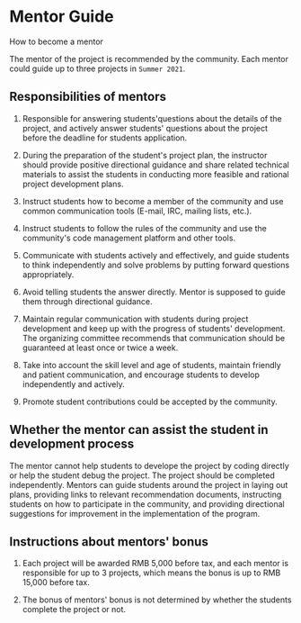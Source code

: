 # Mentor Guide

How to become a mentor

The mentor of the project is recommended by the community. Each mentor could guide up to three projects in `Summer 2021`.

## Responsibilities of mentors

1. Responsible for answering students'questions about the details of the project, and actively answer students' questions about the project before the deadline for students application.

2. During the preparation of the student's project plan, the instructor should provide positive directional guidance and share related technical materials to assist the students in conducting more feasible and rational project development plans.

3. Instruct students how to become a member of the community and use common communication tools (E-mail, IRC, mailing lists, etc.).

4. Instruct students to follow the rules of the community and use the community's code management platform and other tools.

5. Communicate with students actively and effectively, and guide students to think independently and solve problems by putting forward questions appropriately.

6. Avoid telling students the answer directly. Mentor is supposed to guide them through directional guidance.

7. Maintain regular communication with students during project development and keep up with the progress of students' development. The organizing committee recommends that communication should be guaranteed at least once or twice a week.

8. Take into account the skill level and age of students, maintain friendly and patient communication, and encourage students to develop independently and actively.

9. Promote student contributions could be accepted by the community.

## Whether the mentor can assist the student in development process

The mentor cannot help students to develope the project by coding directly or help the student debug the project. The project should be completed independently. Mentors can guide students around the project in laying out plans, providing links to relevant recommendation documents, instructing students on how to participate in the community, and providing directional suggestions for improvement in the implementation of the program.

## Instructions about mentors' bonus

1. Each project will be awarded RMB 5,000 before tax, and each mentor is responsible for up to 3 projects, which means the bonus is up to RMB 15,000 before tax.

2. The bonus of mentors' bonus is not determined by whether the students complete the project or not.
